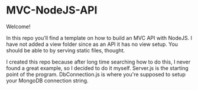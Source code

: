 # MVC-NodeJS-API

Welcome!

In this repo you'll find a template on how to build an MVC API with NodeJS.
I have not added a view folder since as an API it has no view setup. You should be able to by serving static files, thought.

I created this repo because after long time searching how to do this, I never found a great example, so I decided to do it myself.
Server.js is the starting point of the program.
DbConnection.js is where you're supposed to setup your MongoDB connection string.
